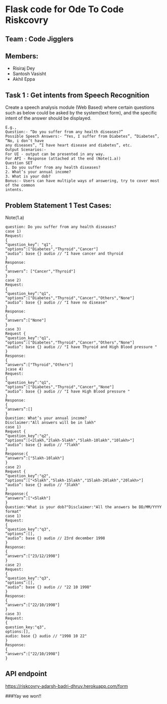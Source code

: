 # Flask code for Ode To Code Riskcovry 

## Team : Code Jigglers

## Members:
* Risiraj Dey
* Santosh Vasisht
* Akhil Eppa

## Task 1 : Get intents from Speech Recognition

Create a speech analysis module (Web Based) where certain questions such as
below could be asked by the system(text form), and the specific intent of the
answer should be displayed.
```
E.g.,
Question:- “Do you suffer from any health diseases?”
Possible Speech Answers:- “Yes, I suffer from Diabetes”, “Diabetes”, “No, i don’t have
any diseases”, “I have heart disease and diabetes”, etc.
Output Scenarios:-
For UI - output can be presented in any way.
For API - Response (attached at the end (Note(1.a))
Question SET
1. Do you suffer from any health diseases?
2. What’s your annual income?
3. What is your dob?
Bonus:- Users can have multiple ways of answering, try to cover most of the common
intents.
```
## Problem Statement 1 Test Cases:

Note(1.a)
```
question: Do you suffer from any health diseases?
case 1)
Request:
{
“question_key”: "q1",
“options”:["Diabetes","Thyroid","Cancer"]
“audio”: base {} audio // "I have cancer and thyroid
}
Response:
{
“answers”: ["Cancer","Thyroid"]
}
case 2)
Request:
{
“question_key”:"q1",
“options”:["Diabetes","Thyroid","Cancer","Others","None"]
“audio”: base {} audio // "I have no disease"
}
Response:
{
“answers”:["None"]
}
case 3)
Request {
“question_key”:"q1",
“options”:["Diabetes","Thyroid","Cancer","Others","None"]
“audio”: base {} audio // "I have Thyroid and High Blood pressure "
}
Response:
{
“answers”:["Thyroid","Others"]
}case 4)
Request:
{
“question_key”:"q1",
“options”:["Diabetes","Thyroid","Cancer","None"]
“audio”: base {} audio // "I have High Blood pressure "
}
Response:
{
“answers”:[]
}
Question: What’s your annual income?
Disclaimer:"All answers will be in lakh"
case 1)
Request {
“question_key”:"q2",
“options”:[<2lakh,"2lakh-5lakh","5lakh-10lakh","10lakh>"]
“audio”: base {} audio // "7lakh"
}
Response:{
“answers”:["5lakh-10lakh"]
}
case 2)
Request {
“question_key”:"q2",
“options”:["<5lakh","5lakh-15lakh","15lakh-20lakh","20lakh>"]
“audio”: base {} audio // "3lakh"
}
Response:{
“answers”:["<5lakh"]
}
Question:"What is your dob?"Disclaimer:"All the answers be DD/MM/YYYY format"
case 1)
Request:
{
“question_key”:"q3",
“options”:[],
“audio”: base {} audio // 23rd december 1998
}
Response:
{
“answers”:["23/12/1998"]
}
case 2)
Request:
{
“question_key”:"q3",
“options”:[],
“audio”: base {} audio // "22 10 1998"
}
Response:
{
“answers”:["22/10/1998"]
}
case 3)
Request:
{
question_key:"q3",
options:[],
audio: base {} audio // "1998 10 22"
}
Response:
{
“answers”:["22/10/1998"]
}
```

## API endpoint
https://riskcovry-adarsh-badri-dhruv.herokuapp.com/form

###Yay we won!!

